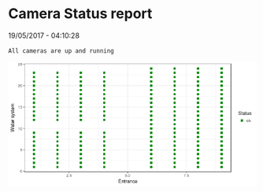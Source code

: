 Camera Status report
================
19/05/2017 - 04:10:28

    All cameras are up and running

![](camreport_files/figure-markdown_github/unnamed-chunk-2-1.png)
